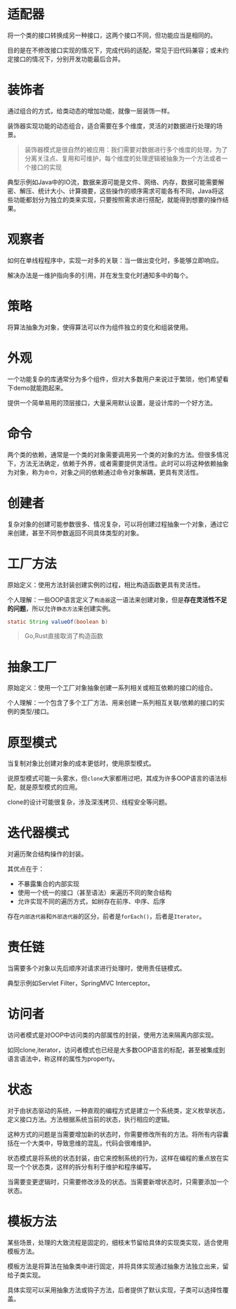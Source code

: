 # 适配器

将一个类的接口转换成另一种接口，这两个接口不同，但功能应当是相同的。

目的是在不修改接口实现的情况下，完成代码的适配，常见于旧代码兼容；或未约定接口的情况下，分别开发功能最后合并。

# 装饰者

通过组合的方式，给类动态的增加功能，就像一层装饰一样。

装饰器实现功能的动态组合，适合需要在多个维度，灵活的对数据进行处理的场景。

>装饰器模式是很自然的被应用：我们需要对数据进行多个维度的处理，为了分离关注点、复用和可维护，每个维度的处理逻辑被抽象为一个方法或者一个接口的实现

典型示例如Java中的IO流，数据来源可能是文件、网络、内存，数据可能需要解密、解压、统计大小、计算摘要，这些操作的顺序需求可能各有不同，Java将这些功能都划分为独立的类来实现，只要按照需求进行搭配，就能得到想要的操作结果。

# 观察者

如何在单线程程序中，实现一对多的关联：当一做出变化时，多能够立即响应。

解决办法是一维护指向多的引用，并在发生变化时通知多中的每个。

# 策略

将算法抽象为对象，使得算法可以作为组件独立的变化和组装使用。

# 外观

一个功能复杂的库通常分为多个组件，但对大多数用户来说过于繁琐，他们希望看下demo就能跑起来。

提供一个简单易用的顶层接口，大量采用默认设置，是设计库的一个好方法。

# 命令

两个类的依赖，通常是一个类的对象需要调用另一个类的对象的方法。但很多情况下，方法无法确定，依赖于外界，或者需要提供灵活性。此时可以将这种依赖抽象为对象，称为`命令`，对象之间的依赖通过命令对象解耦，更具有灵活性。

# 创建者

复杂对象的创建可能参数很多、情况复杂，可以将创建过程抽象一个对象，通过它来创建，甚至不同参数返回不同具体类型的对象。

# 工厂方法

原始定义：使用方法封装创建实例的过程，相比构造函数更具有灵活性。

个人理解：一些OOP语言定义了`构造器`这一语法来创建对象，但是**存在灵活性不足的问题**，所以允许`静态方法`来创建实例。

```java
static String valueOf(boolean b)
```

>Go,Rust直接取消了构造函数

# 抽象工厂

原始定义：使用一个工厂对象抽象创建一系列相关或相互依赖的接口的组合。

个人理解：一个包含了多个工厂方法、用来创建一系列相互关联/依赖的接口的实例的类型/接口。

# 原型模式

当复制对象比创建对象的成本更低时，使用原型模式。

说原型模式可能一头雾水，但`clone`大家都用过吧，其成为许多OOP语言的语法标配，就是原型模式的应用。

clone的设计可能很复杂，涉及深浅拷贝、线程安全等问题。

# 迭代器模式

对遍历聚合结构操作的封装。

其优点在于：

- 不暴露集合的内部实现
- 使用一个统一的接口（甚至语法）来遍历不同的聚合结构
- 允许实现不同的遍历方式，如树存在前序、中序、后序

存在`内部迭代器`和`外部迭代器`的区分，前者是`forEach()`，后者是`Iterator`。

# 责任链

当需要多个对象以先后顺序对请求进行处理时，使用责任链模式。

典型示例如Servlet Filter，SpringMVC Interceptor。

# 访问者

访问者模式是对OOP中访问类的内部属性的封装，使用方法来隔离内部实现。

如同clone,iterator，访问者模式也已经是大多数OOP语言的标配，甚至被集成到语言语法中，称这样的属性为property。

# 状态

对于由状态驱动的系统，一种直观的编程方式是建立一个系统类，定义枚举状态，定义接口方法。方法根据系统当前的状态，执行相应的逻辑。

这种方式的问题是当需要增加新的状态时，你需要修改所有的方法。将所有内容囊括在一个大类中，导致思维的混乱，代码会很难维护。

状态模式是将系统的状态封装，由它来控制系统的行为，这样在编程的重点放在实现一个个状态类，这样的拆分有利于维护和程序编写。

当需要变更逻辑时，只需要修改涉及的状态。当需要新增状态时，只需要添加一个状态。

# 模板方法

某些场景，处理的大致流程是固定的，细枝末节留给具体的实现类实现，适合使用模板方法。

模板方法是将算法在抽象类中进行固定，并将具体实现通过抽象方法独立出来，留给子类实现。

具体实现可以采用抽象方法或钩子方法，后者提供了默认实现，子类可以选择性覆盖。